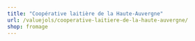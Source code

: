 ```yaml
---
title: "Coopérative laitière de la Haute-Auvergne"
url: /valuejols/cooperative-laitiere-de-la-haute-auvergne/
shop: fromage
---
```

